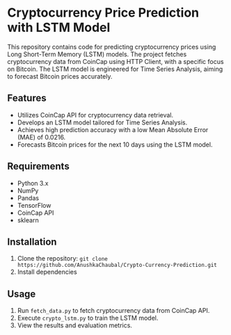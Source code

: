 # Cryptocurrency Price Prediction with LSTM Model

This repository contains code for predicting cryptocurrency prices using Long Short-Term Memory (LSTM) models. The project fetches cryptocurrency data from CoinCap using HTTP Client, with a specific focus on Bitcoin. The LSTM model is engineered for Time Series Analysis, aiming to forecast Bitcoin prices accurately.

## Features
- Utilizes CoinCap API for cryptocurrency data retrieval.
- Develops an LSTM model tailored for Time Series Analysis.
- Achieves high prediction accuracy with a low Mean Absolute Error (MAE) of 0.0216.
- Forecasts Bitcoin prices for the next 10 days using the LSTM model.

## Requirements
- Python 3.x
- NumPy
- Pandas
- TensorFlow
- CoinCap API
- sklearn

## Installation
1. Clone the repository: `git clone https://github.com/AnushkaChaubal/Crypto-Currency-Prediction.git`
2. Install dependencies

## Usage
1. Run `fetch_data.py` to fetch cryptocurrency data from CoinCap API.
2. Execute `crypto_lstm.py` to train the LSTM model.
3. View the results and evaluation metrics.

